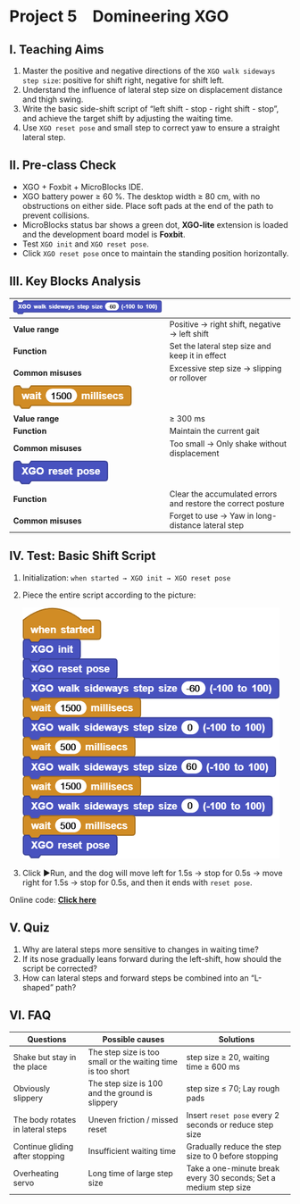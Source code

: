 # Project 5 Domineering XGO

## Ⅰ. Teaching Aims

1. Master the positive and negative directions of the `XGO walk sideways step size`: positive for shift right, negative for shift left.
2. Understand the influence of lateral step size on displacement distance and thigh swing.
3. Write the basic side-shift script of “left shift - stop - right shift - stop”, and achieve the target shift by adjusting the waiting time.
4. Use `XGO reset pose` and small step to correct yaw to ensure a straight lateral step.



## Ⅱ. Pre-class Check

- XGO + Foxbit + MicroBlocks IDE.
- XGO battery power ≥ 60 %. The desktop width ≥ 80 cm, with no obstructions on either side. Place soft pads at the end of the path to prevent collisions.
- MicroBlocks status bar shows a green dot, **XGO-lite** extension is loaded and the development board model is **Foxbit**.
- Test `XGO init` and `XGO reset pose`.
- Click `XGO reset pose` once to maintain the standing position horizontally.



## Ⅲ. Key Blocks Analysis

| ![Img](media/scriptImage41681.png) |  |
|------|-----------|
|**Value range** | Positive → right shift, negative → left shift |
|**Function** | Set the lateral step size and keep it in effect |
|**Common misuses** | Excessive step size → slipping or rollover |
| ![Img](../media/scriptImage59171.png) |  |
| **Value range** | ≥ 300 ms |
| **Function** | Maintain the current gait |
| **Common misuses** | Too small → Only shake without displacement |
| ![Img](../media/scriptImage53778.png) |  |
| **Function** | Clear the accumulated errors <br>and restore the correct posture |
| **Common misuses** | Forget to use → Yaw in long-distance lateral step |



## Ⅳ. Test: Basic Shift Script

1. Initialization: `when started → XGO init → XGO reset pose`  
2. Piece the entire script according to the picture:

   ![Img](../media/scriptImage1856860.png)

3. Click ▶Run, and the dog will move left for 1.5s → stop for 0.5s → move right for 1.5s → stop for 0.5s, and then it ends with `reset pose`.

Online code: **[Click here](https://microblocks.fun/run/microblocks.html#scripts=GP%20Script%0Adepends%20%27XGO%20Lite%27%0A%0Ascript%20554%2068%20%7B%0AwhenStarted%0Axgo_init%0Axgo_reset_pose%0Axgo_walk_sideways%20-60%0AwaitMillis%201500%0Axgo_walk_sideways%200%0AwaitMillis%20500%0Axgo_walk_sideways%2060%0AwaitMillis%201500%0Axgo_walk_sideways%200%0AwaitMillis%20500%0Axgo_reset_pose%0A%7D%0A%0A)**  



## Ⅴ. Quiz

1. Why are lateral steps more sensitive to changes in waiting time?
2.  If its nose gradually leans forward during the left-shift, how should the script be corrected?
3. How can lateral steps and forward steps be combined into an “L-shaped” path?



## Ⅵ. FAQ

| Questions      | Possible causes     | Solutions                             |
|------|----------|----------|
| Shake but stay in the place | The step size is too small or the waiting time is too short | step size ≥ 20, waiting time ≥ 600 ms |
| Obviously slippery | The step size is 100 and the ground is slippery | step size ≤ 70; Lay rough pads |
| The body rotates in lateral steps | Uneven friction / missed reset | Insert `reset pose` every 2 seconds or reduce step size |
| Continue gliding after stopping | Insufficient waiting time | Gradually reduce the step size to 0 before stopping |
| Overheating servo | Long time of large step size | Take a one-minute break every 30 seconds; Set a medium step size |

